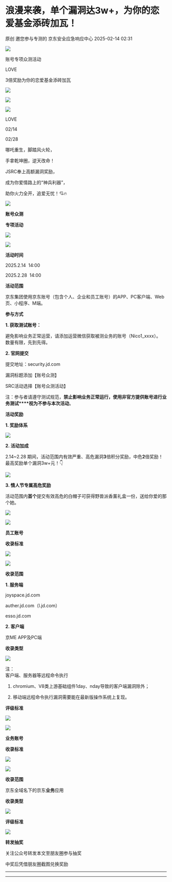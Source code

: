 #  浪漫来袭，单个漏洞达3w+，为你的恋爱基金添砖加瓦！   
原创 邀您参与专测的  京东安全应急响应中心   2025-02-14 02:31  
  
![](https://mmbiz.qpic.cn/sz_mmbiz_jpg/Z9MuUwaeeGKpJEValLv50ZsKJsjLUibJSDWWO7loLTAjsiaibd1iaGanqXZOqIbVYIGKogU1lKXyiaVfAy04tptjZGQ/640?wx_fmt=jpeg&from=appmsg "")  
  
账号专项众测活动  
  
LOVE  
  
  
3倍奖励为你的恋爱基金添砖加瓦  
  
![](https://mmbiz.qpic.cn/mmbiz_svg/kBCyznggU08plpDEDfDEevWEbKCdhWAGr7Z7Jn59F6gbIb4lEcfiac7PcFAwtmF1vzdW8iaVsAmGGpy7WnUpBBTIaLs1BHcdku/640?wx_fmt=svg&from=appmsg "")  
  
![](https://mmbiz.qpic.cn/mmbiz_svg/kBCyznggU08plpDEDfDEevWEbKCdhWAGXyYpibFicseNHV4fPZp2a4sqP7ygPBKStD8cVSxlNp2FicyJZnla1NxaSeteicl8hPSh/640?wx_fmt=svg&from=appmsg "")  
  
![](https://mmbiz.qpic.cn/mmbiz_svg/kBCyznggU08plpDEDfDEevWEbKCdhWAGVOiaqMibVwic6BGtv08QalkbvOyGK0OqzUMic3yEJEjF1v4bJsQzJQS7abBrVic1QdZbd/640?wx_fmt=svg&from=appmsg "")  
  
  
LOVE  
  
02/14  
  
02/28  
  
  
哪吒重生，脚踏风火轮，  
  
手拿乾坤圈，逆天改命！  
  
JSRC奉上高额漏洞奖励，  
  
成为你爱情路上的“神兵利器”，  
  
助你火力全开，追爱无忧！💘🔥  
  
  
![](https://mmbiz.qpic.cn/mmbiz_svg/kBCyznggU08plpDEDfDEevWEbKCdhWAG7mVba8YaPVsiafYzBawhahr86XI7WmIuK3MZz7uCU9ukDhEfnOlyE8G0vVcG6g82v/640?wx_fmt=svg&from=appmsg "")  
  
  
**账号众测**  
  
**专项活动**  
  
![](https://mmbiz.qpic.cn/mmbiz_svg/kBCyznggU08plpDEDfDEevWEbKCdhWAG7mVba8YaPVsiafYzBawhahr86XI7WmIuK3MZz7uCU9ukDhEfnOlyE8G0vVcG6g82v/640?wx_fmt=svg&from=appmsg "")  
  
![](https://mmbiz.qpic.cn/mmbiz_svg/kBCyznggU08plpDEDfDEevWEbKCdhWAG7mVba8YaPVsiafYzBawhahr86XI7WmIuK3MZz7uCU9ukDhEfnOlyE8G0vVcG6g82v/640?wx_fmt=svg&from=appmsg "")  
  
  
  
**活动时间**  
  
  
2025.2.14  14:00  
  
2025.2.28  14:00  
  
**活动范围**  
  
  
京东集团使用京东账号（包含个人、企业和员工账号）的APP、PC客户端、Web页、小程序、M端。  
  
**参与方式**  
  
  
**1. 获取测试账号：**  
  
避免影响业务正常运营，请添加运营微信获取被测业务的账号（Nico1_xxxx）。  
数量有限，先到先得。  
  
  
**2. 官网提交**  
  
提交地址：security.jd.com  
  
漏洞标题添加【账号众测】  
  
SRC活动选择【账号众测活动】  
  
注：参与者请遵守测试规范，**禁止影响业务正常运行，使用非官方提供账号进行业务测试****视为不参与本次活动**。  
  
**活动奖励**  
  
  
**1. 奖励体系**  
  
![](https://mmbiz.qpic.cn/sz_mmbiz_png/Z9MuUwaeeGKpJEValLv50ZsKJsjLUibJSqE6FdA01Jf1dPZpSWoN2YWXPMFb8gIxUBH1P5plmxdSZJI6blsZmpQ/640?wx_fmt=png&from=appmsg "")  
  
**2. 活动加成**  
  
2.14~2.28 期间，活动范围内有效严重、高危漏洞**3**倍积分奖励，中危**2**倍奖励！最高奖励单个漏洞3w+元！👇  
  
![](https://mmbiz.qpic.cn/sz_mmbiz_png/Z9MuUwaeeGKpJEValLv50ZsKJsjLUibJSG2soXjTZ3Jicl8Hpsj1VE53bfF0hyP00XrMESv3LTW3tT4qw64s894A/640?wx_fmt=png&from=appmsg "")  
  
**3. 情人节专属高危奖励**  
  
活动范围内**首个**提交有效高危的白帽子可获得野兽派香薰礼盒一份，送给你爱的那个她。  
  
![](https://mmbiz.qpic.cn/sz_mmbiz_jpg/Z9MuUwaeeGKpJEValLv50ZsKJsjLUibJSQd2U8mibt7ONQDE5ml8stEVeLdnm0u7oDonOsFuJLFvlKJuFFhM6fzg/640?wx_fmt=jpeg "")  
  
  
  
  
![](https://mmbiz.qpic.cn/mmbiz_svg/kBCyznggU08plpDEDfDEevWEbKCdhWAG7mVba8YaPVsiafYzBawhahr86XI7WmIuK3MZz7uCU9ukDhEfnOlyE8G0vVcG6g82v/640?wx_fmt=svg&from=appmsg "")  
  
  
**员工账号**  
  
**收录标准**  
  
![](https://mmbiz.qpic.cn/mmbiz_svg/kBCyznggU08plpDEDfDEevWEbKCdhWAG7mVba8YaPVsiafYzBawhahr86XI7WmIuK3MZz7uCU9ukDhEfnOlyE8G0vVcG6g82v/640?wx_fmt=svg&from=appmsg "")  
  
![](https://mmbiz.qpic.cn/mmbiz_svg/kBCyznggU08plpDEDfDEevWEbKCdhWAG7mVba8YaPVsiafYzBawhahr86XI7WmIuK3MZz7uCU9ukDhEfnOlyE8G0vVcG6g82v/640?wx_fmt=svg&from=appmsg "")  
  
  
  
**收录范围**  
  
  
**1. 服务端**  
  
joyspace.jd.com  
  
auther.jd.com（l.jd.com）  
  
esso.jd.com  
  
  
**2. 客户端**  
  
京ME APP及PC端  
  
**收录类型**  
  
  
  
![](https://mmbiz.qpic.cn/sz_mmbiz_png/Z9MuUwaeeGKpJEValLv50ZsKJsjLUibJSqJ2fL9V9n8QG2mjbT5viaBVQ74bSoAlNeEeogLhTR5WTK5ytBqyiazFQ/640?wx_fmt=png&from=appmsg "")  
  
  
注：  
客户端、服务器等远程命令执行  
  
1. chromium、V8类上游基础组件1day、nday导致的客户端漏洞除外；  
  
2. 移动端远程命令执行漏洞需要能在最新版操作系统上复现。  
  
  
**评级标准**  
  
  
  
![](https://mmbiz.qpic.cn/sz_mmbiz_png/Z9MuUwaeeGKpJEValLv50ZsKJsjLUibJSXLBsSLQKHo3wyK7pK7n0Whicic7TMbdedxAxNicibMdbyib3BYIP0ia94LdQ/640?wx_fmt=png&from=appmsg "")  
  
  
  
  
![](https://mmbiz.qpic.cn/mmbiz_svg/kBCyznggU08plpDEDfDEevWEbKCdhWAG7mVba8YaPVsiafYzBawhahr86XI7WmIuK3MZz7uCU9ukDhEfnOlyE8G0vVcG6g82v/640?wx_fmt=svg&from=appmsg "")  
  
  
**业务账号**  
  
**收录标准**  
  
![](https://mmbiz.qpic.cn/mmbiz_svg/kBCyznggU08plpDEDfDEevWEbKCdhWAG7mVba8YaPVsiafYzBawhahr86XI7WmIuK3MZz7uCU9ukDhEfnOlyE8G0vVcG6g82v/640?wx_fmt=svg&from=appmsg "")  
  
![](https://mmbiz.qpic.cn/mmbiz_svg/kBCyznggU08plpDEDfDEevWEbKCdhWAG7mVba8YaPVsiafYzBawhahr86XI7WmIuK3MZz7uCU9ukDhEfnOlyE8G0vVcG6g82v/640?wx_fmt=svg&from=appmsg "")  
  
  
  
**收录范围**  
  
  
京东全域名下的京东**业务**应用  
  
**收录类型**  
  
  
  
![](https://mmbiz.qpic.cn/sz_mmbiz_png/Z9MuUwaeeGKpJEValLv50ZsKJsjLUibJSpreHDxBLpML3cIibbzt4ibEzCwTicic731zoSlQbrGqytzAEspo5WbtFkw/640?wx_fmt=png&from=appmsg "")  
  
  
**评级标准**  
  
  
  
![](https://mmbiz.qpic.cn/sz_mmbiz_png/Z9MuUwaeeGKpJEValLv50ZsKJsjLUibJSZHS0AAuxHZknk5NL1Oc6jqE0v6Oe5EFAHLa2PZbMZWQLcibHHRqCibyA/640?wx_fmt=png&from=appmsg "")  
  
  
  
**转发抽奖**  
  
关注公众号转发本文至朋友圈参与抽奖  
  
中奖后凭借朋友圈截图兑换奖励  
  
  
  
  
  
****  
****  
  
